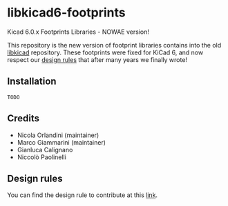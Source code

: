 # libkicad6-footprints

Kicad 6.0.x Footprints Libraries - NOWAE version!

This repository is the new version of footprint libraries contains into the old [libkicad](https://github.com/nowae/libkicad) repository.
These footprints were fixed for KiCad 6, and now respect our [design rules](./RULES.md) that after many years we finally wrote!

## Installation

    TODO

## Credits

* Nicola Orlandini (maintainer)
* Marco Giammarini (maintainer)
* Gianluca Calignano
* Niccolò Paolinelli

## Design rules

You can find the design rule to contribute at this [link](./RULES.md).
